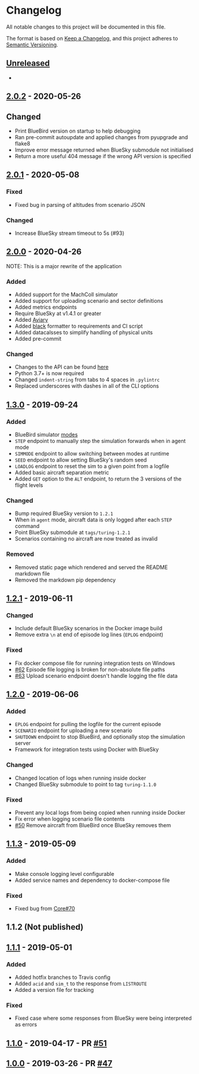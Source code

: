 
# Changelog

All notable changes to this project will be documented in this file.

The format is based on [Keep a Changelog](https://keepachangelog.com/en/1.0.0/),
and this project adheres to [Semantic Versioning](https://semver.org/spec/v2.0.0.html).

## [Unreleased]

-

## [2.0.2] - 2020-05-26

## Changed

- Print BlueBird version on startup to help debugging
- Ran pre-commit autoupdate and applied changes from pyupgrade and flake8
- Improve error message returned when BlueSky submodule not initialised
- Return a more useful 404 message if the wrong API version is specified

## [2.0.1] - 2020-05-08

### Fixed

- Fixed bug in parsing of altitudes from scenario JSON

### Changed

- Increase BlueSky stream timeout to 5s (#93)

## [2.0.0] - 2020-04-26

NOTE: This is a major rewrite of the application

### Added

- Added support for the MachColl simulator
- Added support for uploading scenario and sector definitions
- Added metrics endpoints
- Require BlueSky at v1.4.1 or greater
- Added [Aviary](https://github.com/alan-turing-institute/aviary)
- Added [black](https://black.readthedocs.io/en/stable/index.html) formatter to requirements and CI script
- Added datacalsses to simplify handling of physical units
- Added pre-commit

### Changed

- Changes to the API can be found [here](docs/api-v2-changes.md)
- Python 3.7+ is now required
- Changed `indent-string` from tabs to 4 spaces in `.pylintrc`
- Replaced underscores with dashes in all of the CLI options

## [1.3.0] - 2019-09-24

### Added

- BlueBird simulator [modes](docs/SimulatorModes.md)
- `STEP` endpoint to manually step the simulation forwards when in agent mode
- `SIMMODE` endpoint to allow switching between modes at runtime
- `SEED` endpoint to allow setting BlueSky's random seed
- `LOADLOG` endpoint to reset the sim to a given point from a logfile
- Added basic aircraft separation metric
- Added `GET` option to the `ALT` endpoint, to return the 3 versions of the flight levels

### Changed

- Bump required BlueSky version to `1.2.1`
- When in `agent` mode, aircraft data is only logged after each `STEP` command
- Point BlueSky submodule at `tags/turing-1.2.1`
- Scenarios containing no aircraft are now treated as invalid

### Removed

- Removed static page which rendered and served the README markdown file
- Removed the markdown pip dependency


## [1.2.1] - 2019-06-11

### Changed

- Include default BlueSky scenarios in the Docker image build
- Remove extra `\n` at end of episode log lines (`EPLOG` endpoint)

### Fixed

- Fix docker compose file for running integration tests on Windows
- [#62](https://github.com/alan-turing-institute/bluebird/issues/62) Episode file logging is broken for non-absolute file paths
- [#63](https://github.com/alan-turing-institute/bluebird/issues/63) Upload scenario endpoint doesn't handle logging the file data

## [1.2.0] - 2019-06-06

### Added

- `EPLOG` endpoint for pulling the logfile for the current episode
- `SCENARIO` endpoint for uploading a new scenario
- `SHUTDOWN` endpoint to stop BlueBird, and optionally stop the simulation server
- Framework for integration tests using Docker with BlueSky

### Changed

- Changed location of logs when running inside docker
- Changed BlueSky submodule to point to tag `turing-1.1.0`

### Fixed

- Prevent any local logs from being copied when running inside Docker
- Fix error when logging scenario file contents
- [#50](https://github.com/alan-turing-institute/bluebird/issues/50) Remove aircraft from BlueBird once BlueSky removes them

## [1.1.3] - 2019-05-09

### Added

- Make console logging level configurable
- Added service names and dependency to docker-compose file

### Fixed

- Fixed bug from [Core#70](https://github.com/alan-turing-institute/nats/issues/70)

## 1.1.2 (Not published)

## [1.1.1] - 2019-05-01

### Added

- Added hotfix branches to Travis config
- Added `acid` and `sim_t` to the response from `LISTROUTE`
- Added a version file for tracking

### Fixed

- Fixed case where some responses from BlueSky were being interpreted as errors

## [1.1.0] - 2019-04-17 - PR [#51](https://github.com/alan-turing-institute/bluebird/pull/51)
## [1.0.0] - 2019-03-26 - PR [#47](https://github.com/alan-turing-institute/bluebird/pull/47)

[Unreleased]: https://github.com/alan-turing-institute/bluebird/compare/2.0.2...develop
[2.0.2]: https://github.com/alan-turing-institute/bluebird/compare/2.0.1...2.0.2
[2.0.1]: https://github.com/alan-turing-institute/bluebird/compare/2.0.0...2.0.1
[2.0.0]: https://github.com/alan-turing-institute/bluebird/compare/1.3.0...2.0.0
[1.3.0]: https://github.com/alan-turing-institute/bluebird/compare/1.2.1...1.3.0
[1.2.1]: https://github.com/alan-turing-institute/bluebird/compare/1.2.0...1.2.1
[1.2.0]: https://github.com/alan-turing-institute/bluebird/compare/1.1.3...1.2.0
[1.1.3]: https://github.com/alan-turing-institute/bluebird/compare/1.1.1...1.1.3
[1.1.1]: https://github.com/alan-turing-institute/bluebird/compare/1.1.0...1.1.1
[1.1.0]: https://github.com/alan-turing-institute/bluebird/compare/1.0.0...1.1.0
[1.0.0]: https://github.com/alan-turing-institute/bluebird/releases/tag/1.0.0
